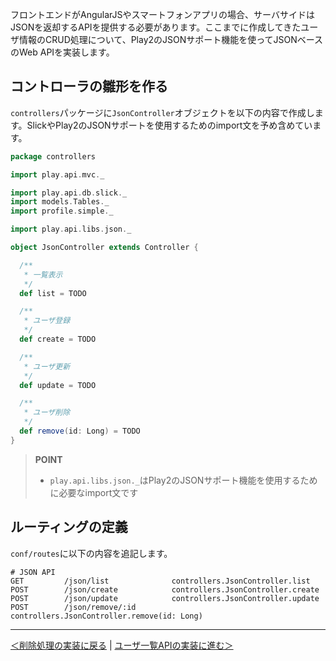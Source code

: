 フロントエンドがAngularJSやスマートフォンアプリの場合、サーバサイドはJSONを返却するAPIを提供する必要があります。ここまでに作成してきたユーザ情報のCRUD処理について、Play2のJSONサポート機能を使ってJSONベースのWeb APIを実装します。

## コントローラの雛形を作る

`controllers`パッケージに`JsonController`オブジェクトを以下の内容で作成します。SlickやPlay2のJSONサポートを使用するためのimport文を予め含めています。

```scala
package controllers

import play.api.mvc._

import play.api.db.slick._
import models.Tables._
import profile.simple._

import play.api.libs.json._

object JsonController extends Controller {

  /**
   * 一覧表示
   */
  def list = TODO

  /**
   * ユーザ登録
   */
  def create = TODO

  /**
   * ユーザ更新
   */
  def update = TODO

  /**
   * ユーザ削除
   */
  def remove(id: Long) = TODO
}
```

> **POINT**
> * `play.api.libs.json._`はPlay2のJSONサポート機能を使用するために必要なimport文です

## ルーティングの定義

`conf/routes`に以下の内容を追記します。

```
# JSON API
GET         /json/list              controllers.JsonController.list
POST        /json/create            controllers.JsonController.create
POST        /json/update            controllers.JsonController.update
POST        /json/remove/:id        controllers.JsonController.remove(id: Long)
```
----
[＜削除処理の実装に戻る](08_implement_delete_processing.md) | [ユーザ一覧APIの実装に進む＞](10_implement_list_api.md)
